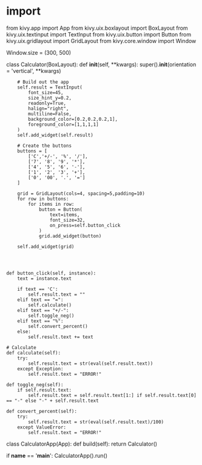 # import
from kivy.app import App
from kivy.uix.boxlayout import BoxLayout
from kivy.uix.textinput import TextInput
from kivy.uix.button import Button
from kivy.uix.gridlayout import GridLayout
from kivy.core.window import Window

Window.size = (300, 500)

class Calculator(BoxLayout):
    def __init__(self, **kwargs):
        super().__init__(orientation = 'vertical', **kwargs)

        # Build out the app
        self.result = TextInput(
            font_size=45,
            size_hint_y=0.2,
            readonly=True,
            halign="right",
            multiline=False,
            background_color=[0.2,0.2,0.2,1],
            foreground_color=[1,1,1,1]
        )
        self.add_widget(self.result)

        # Create the buttons
        buttons = [
            ['C','+/-', '%', '/'],
            ['7', '8', '9', '*'],
            ['4', '5', '6', '-'],
            ['1', '2', '3', '+'],
            ['0', '00', '.', '=']
        ]

        grid = GridLayout(cols=4, spacing=5,padding=10)
        for row in buttons:
            for items in row:
                button = Button(
                    text=items,
                    font_size=32,
                    on_press=self.button_click
                )
                grid.add_widget(button)

        self.add_widget(grid)




    def button_click(self, instance):
        text = instance.text

        if text == 'C':
            self.result.text = ""
        elif text == "=":
            self.calculate()
        elif text == "+/-":
            self.toggle_neg()
        elif text == "%":
            self.convert_percent()
        else:
            self.result.text += text

    # Calculate
    def calculate(self):
        try:
            self.result.text = str(eval(self.result.text))
        except Exception:
            self.result.text = "ERROR!"

    def toggle_neg(self):
        if self.result.text:
            self.result.text = self.result.text[1:] if self.result.text[0] == "-" else "-" + self.result.text

    def convert_percent(self):
        try:
            self.result.text = str(eval(self.result.text)/100)
        except ValueError:
            self.result.text = "ERROR!"




class CalculatorApp(App):
    def build(self):
        return Calculator()

if __name__ == '__main__':
    CalculatorApp().run()

